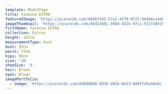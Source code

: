 ```yaml
---
template: ModelPage
title: Yasmina EXTRA
featuredImage: 'https://ucarecdn.com/468bf5d3-57a1-4ff0-8f23-06db6ca4d029/'
imageThumbnail: 'https://ucarecdn.com/4bd21661-50bd-421b-97c1-97273841963a/'
firstName: Yasmina EXTRA
collection: Extras
height: 167cm
measurementType: bust
bust: 93cm
waist: 73cm
hips: 96cm
size: '10'
shoeSize: '9'
hair: Brown
eyes: Brown
imagePortfolio:
  - image: 'https://ucarecdn.com/830900d0-0936-401b-bb13-0d9ffd5a44e6/'
---
```


